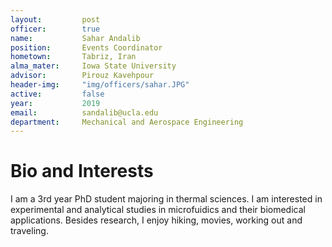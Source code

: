 ```yaml
---
layout:     	post
officer: 		true
name:      		Sahar Andalib
position: 		Events Coordinator
hometown:		Tabriz, Iran
alma_mater: 	Iowa State University
advisor: 		Pirouz Kavehpour
header-img: 	"img/officers/sahar.JPG"
active: 		false
year:  			2019
email: 			sandalib@ucla.edu
department: 	Mechanical and Aerospace Engineering
---
```


# Bio and Interests
I am a 3rd year PhD student majoring in thermal sciences. I am interested in experimental and  analytical studies in microfuidics and their biomedical applications. Besides research, I enjoy hiking, movies, working out and traveling.
